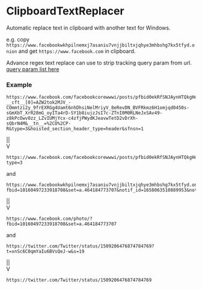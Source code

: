 # ClipboardTextReplacer

Automatic replace text in clipboard with another text for Windows.

e.g. copy `https://www.facebookwkhpilnemxj7asaniu7vnjjbiltxjqhye3mhbshg7kx5tfyd.onion` and get `https://www.facebook.com` in clipboard.

Advance regex text replace can use to strip tracking query param from url. [query param list here](Program.cs#L96-L113)

### Example

```
https://www.facebook.com/facebookcorewwwi/posts/pfbid0ekRfSNJAynHTQkgHd7F3n9CdutckYt6jomBf6r9Kfj68Q7nZ1WeLDAks57AZjeEpl?__cft__[0]=AZW2tok2MJV_-COmmtzi2y_9frEXRGg4Uamt6nhDhsiNelMriyV_8eRevDN_BVFRkmz6H1omjqd0450s-sGmXbT_XrR28mG_oyITa4rD-SY1b8iujzJsI7c-ZTnI0M0RLNeJxSAv49-z8kPcOwv0zz_LZvIUMjYcx-c4zfjPWydKJeavwTetD2vDrXh-sQbrN4M&__tn__=%2CO%2CP-R&type=3&hoisted_section_header_type=header&sfnsn=1
```
||  
V
```
https://www.facebook.com/facebookcorewwwi/posts/pfbid0ekRfSNJAynHTQkgHd7F3n9CdutckYt6jomBf6r9Kfj68Q7nZ1WeLDAks57AZjeEpl?type=3
```
and

```
https://www.facebookwkhpilnemxj7asaniu7vnjjbiltxjqhye3mhbshg7kx5tfyd.onion/photo/?fbid=10160497233918708&set=a.464184773707&notif_id=1658063510889953&notif_t=feedback_reaction_generic&ref=notif
```
||  
V
```
https://www.facebook.com/photo/?fbid=10160497233918708&set=a.464184773707
```
and

```
https://twitter.com/Twitter/status/1509206476874784769?t=xnSc6C0qmYaIu6BVsQeJ-w&s=19
```

||  
V
```
https://twitter.com/Twitter/status/1509206476874784769
```